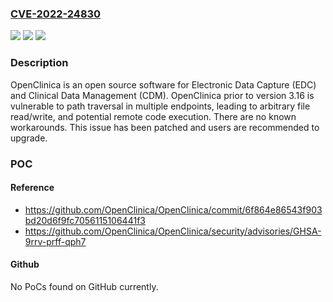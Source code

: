 ### [CVE-2022-24830](https://cve.mitre.org/cgi-bin/cvename.cgi?name=CVE-2022-24830)
![](https://img.shields.io/static/v1?label=Product&message=OpenClinica&color=blue)
![](https://img.shields.io/static/v1?label=Version&message=n%2Fa&color=blue)
![](https://img.shields.io/static/v1?label=Vulnerability&message=CWE-22%3A%20Improper%20Limitation%20of%20a%20Pathname%20to%20a%20Restricted%20Directory%20('Path%20Traversal')&color=brighgreen)

### Description

OpenClinica is an open source software for Electronic Data Capture (EDC) and Clinical Data Management (CDM). OpenClinica prior to version 3.16 is vulnerable to path traversal in multiple endpoints, leading to arbitrary file read/write, and potential remote code execution. There are no known workarounds. This issue has been patched and users are recommended to upgrade.

### POC

#### Reference
- https://github.com/OpenClinica/OpenClinica/commit/6f864e86543f903bd20d6f9fc7056115106441f3
- https://github.com/OpenClinica/OpenClinica/security/advisories/GHSA-9rrv-prff-qph7

#### Github
No PoCs found on GitHub currently.

